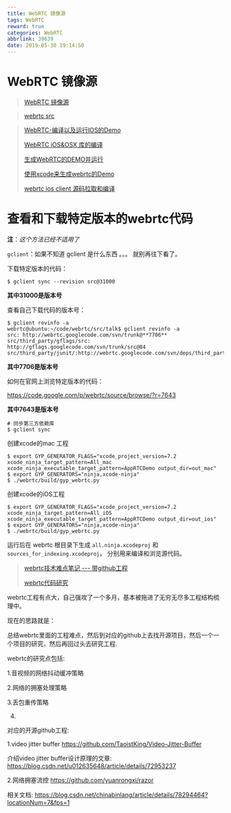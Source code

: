 ```yaml
---
title: WebRTC 镜像源
tags: WebRTC
reward: true
categories: WebRTC
abbrlink: 39639
date: 2019-05-30 19:14:50
---
```


# WebRTC 镜像源

> [WebRTC 镜像源](https://webrtc.agora.io/mirror/)

> [webrtc src](http://120.92.49.206:3232/chromiumsrc/webrtc)

> [WebRTC-编译以及运行IOS的Demo](<https://www.jianshu.com/p/1b4c79b45055>)
>
> [WebRTC iOS&OSX 库的编译](<http://www.enkichen.com/2017/05/12/webrtc-ios-build/>)
>
> [生成WebRTC的DEMO并运行](<https://www.binss.me/blog/build-webrtc-demo-and-run/>)
>
> [使用xcode来生成webrtc的Demo](<https://www.binss.me/blog/use-xcode-to-bulid-webrtc-demo/>)
>
> [webrtc ios client 源码拉取和编译](<https://blog.csdn.net/liwenlong_only/article/details/79422673>)

# 查看和下载特定版本的webrtc代码

**注**：*这个方法已经不适用了*

`gclient`：如果不知道 gclient 是什么东西 。。。 就别再往下看了。

下载特定版本的代码：

```shell
$ gclient sync --revision src@31000
```

**其中31000是版本号**

查看自己下载代码的版本号：

```shell
$ gclient revinfo -a
webrtc@ubuntu:~/code/webrtc/src/talk$ gclient revinfo -a
src: http://webrtc.googlecode.com/svn/trunk@**7706**
src/third_party/gflags/src: http://gflags.googlecode.com/svn/trunk/src@84
src/third_party/junit/:http://webrtc.googlecode.com/svn/deps/third_party/junit@3367
```

**其中7706是版本号**

如何在官网上浏览特定版本的代码：

https://code.google.com/p/webrtc/source/browse/?r=7643

**其中7643是版本号**

```shell
# 同步第三方依赖库
$ gclient sync
```





创建xcode的mac 工程

```shell
$ export GYP_GENERATOR_FLAGS="xcode_project_version=7.2 xcode_ninja_target_pattern=All_mac xcode_ninja_executable_target_pattern=AppRTCDemo output_dir=out_mac"
$ export GYP_GENERATORS="ninja,xcode-ninja"
$ ./webrtc/build/gyp_webrtc.py 
```

创建xcode的iOS工程 

```shell
$ export GYP_GENERATOR_FLAGS="xcode_project_version=7.2 xcode_ninja_target_pattern=All_iOS xcode_ninja_executable_target_pattern=AppRTCDemo output_dir=out_ios"
$ export GYP_GENERATORS="ninja,xcode-ninja"
$ ./webrtc/build/gyp_webrtc.py 
```

运行后在 webrtc 根目录下生成 `all.ninja.xcodeproj` 和 `sources_for_indexing.xcodeproj`， 分别用来编译和浏览源代码。





> [webrtc技术难点笔记 --- 带github工程](<https://blog.csdn.net/zhangkai19890929/article/details/84590332>)
>
> [webrtc代码研究](https://blog.csdn.net/zhangkai19890929/article/category/7955356)

webrtc工程有点大，自己强攻了一个多月，基本被拖进了无穷无尽多工程结构梳理中。

现在的思路就是：

总结webrtc里面的工程难点，然后到对应的github上去找开源项目，然后一个一个项目的研究，然后再回过头去研究工程.

webrtc的研究点包括:

1.音视频的网络抖动缓冲策略

2.网络的拥塞处理策略

3.丢包重传策略

4.

对应的开源github工程:

1.video jitter buffer https://github.com/TaoistKing/Video-Jitter-Buffer

介绍video jitter buffer设计原理的文章: https://blog.csdn.net/u012635648/article/details/72953237

2.网络拥塞流控 https://github.com/yuanrongxi/razor

相关文档: https://blog.csdn.net/chinabinlang/article/details/78294464?locationNum=7&fps=1

